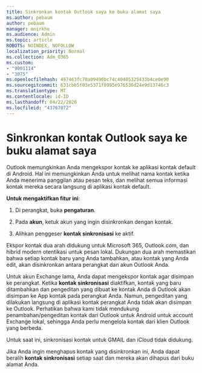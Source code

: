 ```yaml
---
title: Sinkronkan kontak Outlook saya ke buku alamat saya
ms.author: pebaum
author: pebaum
manager: mnirkhe
ms.audience: Admin
ms.topic: article
ROBOTS: NOINDEX, NOFOLLOW
localization_priority: Normal
ms.collection: Adm_O365
ms.custom:
- "9001114"
- "3075"
ms.openlocfilehash: 497463fc70a09490bc74c40405325433b4ce0e90
ms.sourcegitcommit: 631cbb5f03e5371f0995e976536d24e9d13746c3
ms.translationtype: MT
ms.contentlocale: id-ID
ms.lasthandoff: 04/22/2020
ms.locfileid: "43767072"
---
```

# <a name="sync-my-outlook-contacts-to-my-address-book"></a>Sinkronkan kontak Outlook saya ke buku alamat saya

Outlook memungkinkan Anda mengekspor kontak ke aplikasi kontak default di Android. Hal ini memungkinkan Anda untuk melihat nama kontak ketika Anda menerima panggilan atau pesan teks, dan melihat semua informasi kontak mereka secara langsung di aplikasi kontak default.
 
**Untuk mengaktifkan fitur ini**:
 
1. Di perangkat, buka **pengaturan**.

2. Pada **akun**, ketuk akun yang ingin disinkronkan dengan kontak.

3. Alihkan penggeser **kontak sinkronisasi** ke aktif.
 
Ekspor kontak dua arah didukung untuk Microsoft 365, Outlook.com, dan hibrid modern otentikasi untuk pesan lokal. Dukungan dua arah memastikan bahwa setiap kontak baru yang Anda tambahkan, atau kontak yang Anda edit, akan disinkronkan antara perangkat dan akun Outlook Anda.
 
Untuk akun Exchange lama, Anda dapat mengekspor kontak agar disimpan ke perangkat. Ketika **kontak sinkronisasi** diaktifkan, kontak yang baru ditambahkan dan pengeditan yang dibuat ke kontak Anda di Outlook akan disimpan ke App kontak pada perangkat Anda. Namun, pengeditan yang dilakukan langsung di aplikasi kontak perangkat Anda tidak akan disimpan ke Outlook. Perhatikan bahwa kami tidak mendukung penambahan/pengeditan kontak dari Outlook untuk Android untuk account Exchange lokal, sehingga Anda perlu mengelola kontak dari klien Outlook yang berbeda.
 
Untuk saat ini, sinkronisasi kontak untuk GMAIL dan iCloud tidak didukung.
 
Jika Anda ingin menghapus kontak yang disinkronkan ini, Anda dapat beralih **kontak sinkronisasi** setiap saat dan mereka akan dihapus dari buku alamat Anda.

